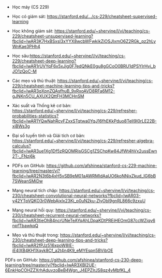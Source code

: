 - Học máy (CS 229)

- Học có giám sát: https://stanford.edu/…/cs-229/cheatsheet-supervised-learning

- Học không giám sát: https://stanford.edu/~shervine/l/vi/teaching/cs-229/cheatsheet-unsupervised-learning?fbclid=IwAR3K7HxBSxsI3xYYX8wcbWFwkikZiOSJIxmO6Z2RGk_pz2hLyWnKae3PHh4

- Học sâu:https://stanford.edu/~shervine/l/vi/teaching/cs-229/cheatsheet-deep-learning?fbclid=IwAR1rUVYqF6x5xJjg0F7edQNkE0gu8gGCoO0BRU1dPSYIrHvi_bJO1zQoC-M

- Các mẹo và thủ thuật: https://stanford.edu/~shervine/l/vi/teaching/cs-229/cheatsheet-machine-learning-tips-and-tricks?fbclid=IwAR3qXpnZQAsfhuB_9xRxoAVD8RFa6M12-gJNKn5CU_AXUX2QttFH3MCHnSM

- Xác suất và Thống kê cơ bản: https://stanford.edu/~shervine/l/vi/teaching/cs-229/refresher-probabilities-statistics?fbclid=IwAR1YQwNahRcvFZxxSTqtwa0YqJ16fhEKkPduo8TeIl9I0rLE22B-xjBWs3g

- Đại số tuyến tính và Giải tích cơ bản: https://stanford.edu/~shervine/l/vi/teaching/cs-229/refresher-algebra-calculus?fbclid=IwAR3ue1Xg1Df5zRQOMRisGSCg1ZSChpKw84JfWt4hVx2ussEwn2T-_FNzj6k

- PDFs on GitHub: https://github.com/afshinea/stanford-cs-229-machine-learning/tree/master/vi?fbclid=IwAR2N3t6b4xH5vSB9eM01aAWRMIdAaUO6koNNixZkud_IG6bB7SWeanSMiDw

- Mạng neural tích chập: https://stanford.edu/~shervine/l/vi/teaching/cs-230/cheatsheet-convolutional-neural-networks?fbclid=IwAR03-y42YTpVQKO3r0WebAjxlx23Kj_p0uN2ku-ZlyObI9gnRL866c9zxuU

- Mạng neural hồi quy: https://stanford.edu/~shervine/l/vi/teaching/cs-230/cheatsheet-recurrent-neural-networks?fbclid=IwAR3tieOhB4ncrUNeTeAYqAhLDpaKDtPREiHEOmG87ccWZjqv6npfTbawkqQ

- Mẹo và thủ thuật trong: https://stanford.edu/~shervine/l/vi/teaching/cs-230/cheatsheet-deep-learning-tips-and-tricks?fbclid=IwAR2fPJz516xpoW8IE-iE4lXB4KH1Xqyk8Cf_a2t4n4K9_eMYEspn5BVibOE

PDFs on GitHub: https://github.com/afshinea/stanford-cs-230-deep-learning/tree/master/vi?fbclid=IwAR3XBI2UE-6EnkHpCOHZZXrhAduvzoBeB4Wgn_J4EPZIrJS8qz4vMbfKL_4
